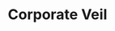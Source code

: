 ---
title: "Corporate Veil"
description: "Understanding the concept and implications of corporate veil"
collection_type: "memorandum"
reading_level: "3"
section: 1
content_level_1: |
  A company is separate from its owners.
  This protection is called the corporate veil.
  It helps protect business owners.
content_level_3: |
  The corporate veil separates business and personal assets.
  This legal protection limits owner liability.
  Courts may pierce the veil in cases of misconduct.
content_level_5: |
  The doctrine of corporate veil establishes distinct legal separation between corporate entities and their shareholders.
  This juridical construct provides liability protection for stakeholders.
  Judicial authorities may disregard this separation in cases of malfeasance.
title_level_1: "Company Protection"
title_level_3: "Understanding Corporate Veil"
title_level_5: "Corporate Veil Doctrine"
---